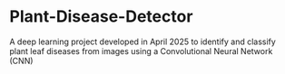 # Plant-Disease-Detector
A deep learning project developed in April 2025 to identify and classify plant leaf diseases from images using a Convolutional Neural Network (CNN)
